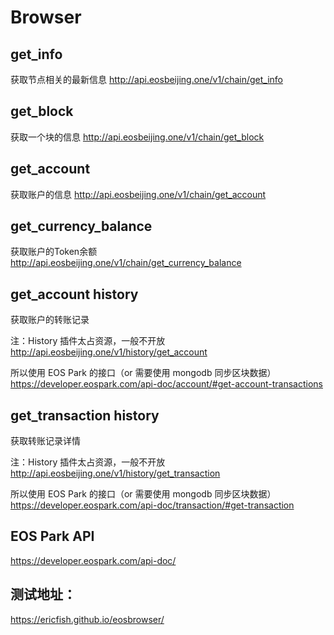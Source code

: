 # Browser

## get_info
获取节点相关的最新信息
http://api.eosbeijing.one/v1/chain/get_info

## get_block
获取一个块的信息
http://api.eosbeijing.one/v1/chain/get_block

## get_account
获取账户的信息
http://api.eosbeijing.one/v1/chain/get_account

## get_currency_balance
获取账户的Token余额
http://api.eosbeijing.one/v1/chain/get_currency_balance

## get_account history
获取账户的转账记录

注：History 插件太占资源，一般不开放
http://api.eosbeijing.one/v1/history/get_account

所以使用 EOS Park 的接口（or 需要使用 mongodb 同步区块数据）
https://developer.eospark.com/api-doc/account/#get-account-transactions

## get_transaction history
获取转账记录详情

注：History 插件太占资源，一般不开放
http://api.eosbeijing.one/v1/history/get_transaction

所以使用 EOS Park 的接口（or 需要使用 mongodb 同步区块数据）
https://developer.eospark.com/api-doc/transaction/#get-transaction

## EOS Park API

https://developer.eospark.com/api-doc/

## 测试地址：

https://ericfish.github.io/eosbrowser/
